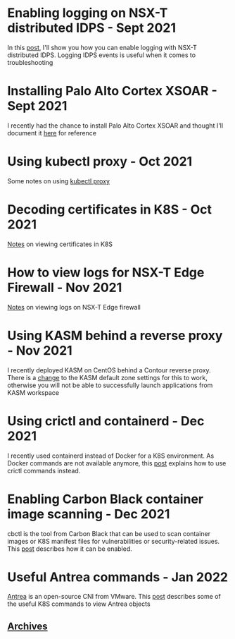 # Enabling logging on NSX-T distributed IDPS - Sept 2021
In this [post](post1-idps.md), I'll show you how you can enable logging with NSX-T distributed IDPS. Logging IDPS events is useful when it comes to troubleshooting

# Installing Palo Alto Cortex XSOAR - Sept 2021
I recently had the chance to install Palo Alto Cortex XSOAR and thought I'll document it [here](post2-xsoar.md) for reference

# Using kubectl proxy - Oct 2021
Some notes on using [kubectl proxy](post3-kubectlproxy.md)

# Decoding certificates in K8S - Oct 2021
[Notes](post4-k8scert.md) on viewing certificates in K8S

# How to view logs for NSX-T Edge Firewall - Nov 2021
[Notes](post5-nsxtedge.md) on viewing logs on NSX-T Edge firewall

# Using KASM behind a reverse proxy - Nov 2021
I recently deployed KASM on CentOS behind a Contour reverse proxy. There is a [change](post6kasm.md) to the KASM default zone settings for this to work, otherwise you will not be able to successfully launch applications from KASM workspace

# Using crictl and containerd - Dec 2021
I recently used containerd instead of Docker for a K8S environment. As Docker commands are not available anymore, this [post](post7crictl.md) explains how to use crictl commands instead.

# Enabling Carbon Black container image scanning - Dec 2021
cbctl is the tool from Carbon Black that can be used to scan container images or K8S manifest files for vulnerabilities or security-related issues. This [post](post8cbctl.md) describes how it can be enabled.

# Useful Antrea commands - Jan 2022
[Antrea](https://antrea.io) is an open-source CNI from VMware. This [post](post9antrea.md) describes some of the useful K8S commands to view Antrea objects

## [Archives](archive.md)
